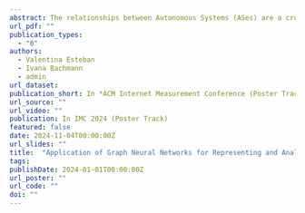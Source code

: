 ```yaml
---
abstract: The relationships between Autonomous Systems (ASes) are a crucial aspect of the Internet, as they reveal how it operates and influences the routing decision, as well as identifying BGP anomalies. However, most of the time this information is confidential, given that each AS is independently managed by different entities. This work aims to infer the types of relationships between ASes using Graph Neural Networks (GNN). The Type of Relationship (ToR) problem has been a topic studied for the past two decades, with most solutions being heuristic. One of the biggest challenges this problem presents is the lack of ground truth information to validate the results. Our preliminary results show an accuracy of accuracy of 0.943 for binary classification and 0.936 for multiclass classification.
url_pdf: ""
publication_types:
  - "0"
authors:
  - Valentina Esteban
  - Ivana Bachmann
  - admin
url_dataset: 
publication_short: In *ACM Internet Measurement Conference (Poster Track)*
url_source: ""
url_video: ""
publication: In IMC 2024 (Poster Track)
featured: false
date: 2024-11-04T00:00:00Z
url_slides: ""
title:  "Application of Graph Neural Networks for Representing and Analyzing Internet Topology via the BGP Protocol"
tags:
publishDate: 2024-01-01T00:00:00Z
url_poster: ""
url_code: ""
doi: ""
---
```

